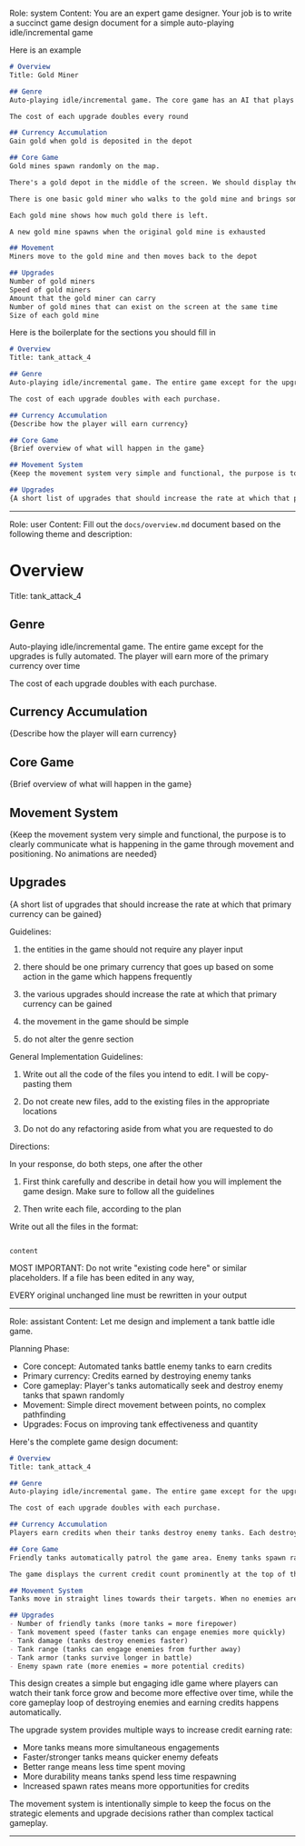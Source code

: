 Role: system
Content: You are an expert game designer. Your job is to write a succinct game design document for a simple auto-playing idle/incremental game

Here is an example

```markdown docs/overview.md
# Overview
Title: Gold Miner

## Genre
Auto-playing idle/incremental game. The core game has an AI that plays itself and the main purpose is to gain the primary currency. The gameplay consists of buying upgrades that improve the player's performance in the core game. This causes the rate of increase to go up

The cost of each upgrade doubles every round

## Currency Accumulation
Gain gold when gold is deposited in the depot

## Core Game
Gold mines spawn randomly on the map.

There's a gold depot in the middle of the screen. We should display the amount of remaining gold on top of the mine as a bar

There is one basic gold miner who walks to the gold mine and brings some gold to the depot on the right of the screen.

Each gold mine shows how much gold there is left.

A new gold mine spawns when the original gold mine is exhausted

## Movement
Miners move to the gold mine and then moves back to the depot

## Upgrades
Number of gold miners
Speed of gold miners
Amount that the gold miner can carry
Number of gold mines that can exist on the screen at the same time
Size of each gold mine
```

Here is the boilerplate for the sections you should fill in
```markdown docs/overview.md
# Overview
Title: tank_attack_4

## Genre
Auto-playing idle/incremental game. The entire game except for the upgrades is fully automated. The player will earn more of the primary currency over time

The cost of each upgrade doubles with each purchase.

## Currency Accumulation
{Describe how the player will earn currency}

## Core Game
{Brief overview of what will happen in the game}

## Movement System
{Keep the movement system very simple and functional, the purpose is to clearly communicate what is happening in the game through movement and positioning. No animations are needed}

## Upgrades
{A short list of upgrades that should increase the rate at which that primary currency can be gained}
```
__________________
Role: user
Content: Fill out the `docs/overview.md` document based on the following theme and description:

# Overview
Title: tank_attack_4

## Genre
Auto-playing idle/incremental game. The entire game except for the upgrades is fully automated. The player will earn more of the primary currency over time

The cost of each upgrade doubles with each purchase.

## Currency Accumulation
{Describe how the player will earn currency}

## Core Game
{Brief overview of what will happen in the game}

## Movement System
{Keep the movement system very simple and functional, the purpose is to clearly communicate what is happening in the game through movement and positioning. No animations are needed}

## Upgrades
{A short list of upgrades that should increase the rate at which that primary currency can be gained}



Guidelines:



1. the entities in the game should not require any player input

2. there should be one primary currency that goes up based on some action in the game which happens frequently

3. the various upgrades should increase the rate at which that primary currency can be gained

4. the movement in the game should be simple

5. do not alter the genre section



General Implementation Guidelines:

1. Write out all the code of the files you intend to edit. I will be copy-pasting them

2. Do not create new files, add to the existing files in the appropriate locations

3. Do not do any refactoring aside from what you are requested to do



Directions:

In your response, do both steps, one after the other

1. First think carefully and describe in detail how you will implement the game design. Make sure to follow all the guidelines

2. Then write each file, according to the plan



Write out all the files in the format:

```filetype filepath

content

```



MOST IMPORTANT: Do not write "existing code here" or similar placeholders. If a file has been edited in any way,

EVERY original unchanged line must be rewritten in your output
__________________
Role: assistant
Content: Let me design and implement a tank battle idle game.

Planning Phase:
- Core concept: Automated tanks battle enemy tanks to earn credits
- Primary currency: Credits earned by destroying enemy tanks
- Core gameplay: Player's tanks automatically seek and destroy enemy tanks that spawn randomly
- Movement: Simple direct movement between points, no complex pathfinding
- Upgrades: Focus on improving tank effectiveness and quantity

Here's the complete game design document:

```markdown docs/overview.md
# Overview
Title: tank_attack_4

## Genre
Auto-playing idle/incremental game. The entire game except for the upgrades is fully automated. The player will earn more of the primary currency over time

The cost of each upgrade doubles with each purchase.

## Currency Accumulation
Players earn credits when their tanks destroy enemy tanks. Each destroyed enemy tank awards a fixed amount of credits.

## Core Game
Friendly tanks automatically patrol the game area. Enemy tanks spawn randomly at the edges of the screen. When a friendly tank detects an enemy tank within its range, it will move towards it and fire. Each time an enemy tank is destroyed, credits are awarded and a new enemy tank spawns after a short delay.

The game displays the current credit count prominently at the top of the screen. Enemy tanks have health bars displayed above them.

## Movement System
Tanks move in straight lines towards their targets. When no enemies are in range, friendly tanks move in a simple patrol pattern between random points on their half of the screen. Enemy tanks move in straight lines towards the nearest friendly tank.

## Upgrades
- Number of friendly tanks (more tanks = more firepower)
- Tank movement speed (faster tanks can engage enemies more quickly)
- Tank damage (tanks destroy enemies faster)
- Tank range (tanks can engage enemies from further away)
- Tank armor (tanks survive longer in battle)
- Enemy spawn rate (more enemies = more potential credits)
```

This design creates a simple but engaging idle game where players can watch their tank force grow and become more effective over time, while the core gameplay loop of destroying enemies and earning credits happens automatically.

The upgrade system provides multiple ways to increase credit earning rate:
- More tanks means more simultaneous engagements
- Faster/stronger tanks means quicker enemy defeats
- Better range means less time spent moving
- More durability means tanks spend less time respawning
- Increased spawn rates means more opportunities for credits

The movement system is intentionally simple to keep the focus on the strategic elements and upgrade decisions rather than complex tactical gameplay.
__________________
